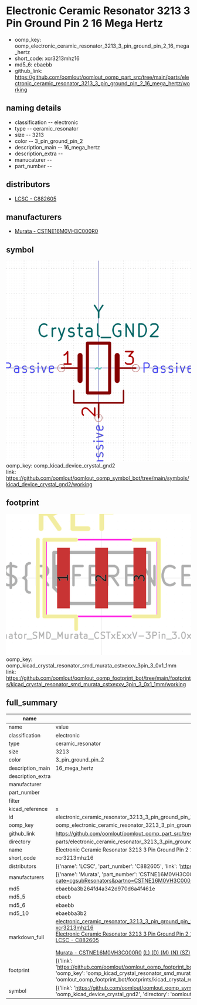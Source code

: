 # Electronic Ceramic Resonator 3213 3 Pin Ground Pin 2 16 Mega Hertz

  
* oomp_key: oomp_electronic_ceramic_resonator_3213_3_pin_ground_pin_2_16_mega_hertz 
* short_code: xcr3213mhz16
* md5_6: ebaebb  
* github_link: https://github.com/oomlout/oomlout_oomp_part_src/tree/main/parts/electronic_ceramic_resonator_3213_3_pin_ground_pin_2_16_mega_hertz/working  
## naming details
* classification -- electronic
* type -- ceramic_resonator
* size -- 3213
* color -- 3_pin_ground_pin_2
* description_main -- 16_mega_hertz
* description_extra -- 
* manucaturer -- 
* part_number -- 

## distributors
* [LCSC - C882605](https://lcsc.com/product-detail/C882605.html)  

## manufacturers
* [Murata - CSTNE16M0VH3C000R0](https://www.murata.com/en-eu/products/productdetail?cate=cgsubResonators&partno=CSTNE16M0VH3C000R0)  

## symbol

![](symbol/0/working/working_600.png)  
oomp_key: oomp_kicad_device_crystal_gnd2  
link: https://github.com/oomlout/oomlout_oomp_symbol_bot/tree/main/symbols/kicad_device_crystal_gnd2/working  

## footprint

![](footprint/0/working/working_600.png)  
oomp_key: oomp_kicad_crystal_resonator_smd_murata_cstxexxv_3pin_3_0x1_1mm  
link: https://github.com/oomlout/oomlout_oomp_footprint_bot/tree/main/footprints/kicad_crystal_resonator_smd_murata_cstxexxv_3pin_3_0x1_1mm/working  

## full_summary
| name | value | 
| --- | --- | 
| name | value | 
| classification | electronic | 
| type | ceramic_resonator | 
| size | 3213 | 
| color | 3_pin_ground_pin_2 | 
| description_main | 16_mega_hertz | 
| description_extra |  | 
| manufacturer |  | 
| part_number |  | 
| filter |  | 
| kicad_reference | x | 
| id | electronic_ceramic_resonator_3213_3_pin_ground_pin_2_16_mega_hertz | 
| oomp_key | oomp_electronic_ceramic_resonator_3213_3_pin_ground_pin_2_16_mega_hertz | 
| github_link | https://github.com/oomlout/oomlout_oomp_part_src/tree/main/parts/electronic_ceramic_resonator_3213_3_pin_ground_pin_2_16_mega_hertz/working | 
| directory | parts/electronic_ceramic_resonator_3213_3_pin_ground_pin_2_16_mega_hertz | 
| name | Electronic Ceramic Resonator 3213 3 Pin Ground Pin 2 16 Mega Hertz | 
| short_code | xcr3213mhz16 | 
| distributors | [{'name': 'LCSC', 'part_number': 'C882605', 'link': 'https://lcsc.com/product-detail/C882605.html', 'id': 'distributor_lcsc'}] | 
| manufacturers | [{'name': 'Murata', 'part_number': 'CSTNE16M0VH3C000R0', 'link': 'https://www.murata.com/en-eu/products/productdetail?cate=cgsubResonators&partno=CSTNE16M0VH3C000R0', 'id': 'manufacturer_murata'}] | 
| md5 | ebaebba3b264fd4a342d970d6a4f461e | 
| md5_5 | ebaeb | 
| md5_6 | ebaebb | 
| md5_10 | ebaebba3b2 | 
| markdown_full | [electronic_ceramic_resonator_3213_3_pin_ground_pin_2_16_mega_hertz](https://github.com/oomlout/oomlout_oomp_part_src/tree/main/parts/electronic_ceramic_resonator_3213_3_pin_ground_pin_2_16_mega_hertz/working)<br>[xcr3213mhz16](https://github.com/oomlout/oomlout_oomp_part_src/tree/main/parts/electronic_ceramic_resonator_3213_3_pin_ground_pin_2_16_mega_hertz/working)<br>[Electronic Ceramic Resonator 3213 3 Pin Ground Pin 2 16 Mega Hertz](https://github.com/oomlout/oomlout_oomp_part_src/tree/main/parts/electronic_ceramic_resonator_3213_3_pin_ground_pin_2_16_mega_hertz/working)<br>[LCSC - C882605<br>](https://lcsc.com/product-detail/C882605.html)<br>[Murata - CSTNE16M0VH3C000R0](https://www.murata.com/en-eu/products/productdetail?cate=cgsubResonators&partno=CSTNE16M0VH3C000R0) [(L)  ](https://www.lcsc.com/search?q=CSTNE16M0VH3C000R0)[(D)  ](https://www.digikey.com/en/products?keywords=CSTNE16M0VH3C000R0)[(M)  ](https://www.mouser.com/Search/Refine?Keyword=CSTNE16M0VH3C000R0)[(N)  ](https://www.newark.com/search?st=CSTNE16M0VH3C000R0)[(SZ)  ](https://so.szlcsc.com/global.html?k=CSTNE16M0VH3C000R0)<br> | 
| footprint | [{'link': 'https://github.com/oomlout/oomlout_oomp_footprint_bot/tree/main/foootprntss/kicad_crystal_resonator_smd_murata_cstxexxv_3pin_3_0x1_1mm', 'oomp_key': 'oomp_kicad_crystal_resonator_smd_murata_cstxexxv_3pin_3_0x1_1mm', 'directory': 'oomlout_oomp_footprint_bot/footprints/kicad_crystal_resonator_smd_murata_cstxexxv_3pin_3_0x1_1mm//working/working.kicad_mod'}] | 
| symbol | [{'link': 'https://github.com/oomlout/oomlout_oomp_symbol_bot/tree/main/symbols/kicad_device_crystal_gnd2', 'oomp_key': 'oomp_kicad_device_crystal_gnd2', 'directory': 'oomlout_oomp_symbol_bot/symbols/kicad_device_crystal_gnd2//working/working.kicad_sym'}] | 
